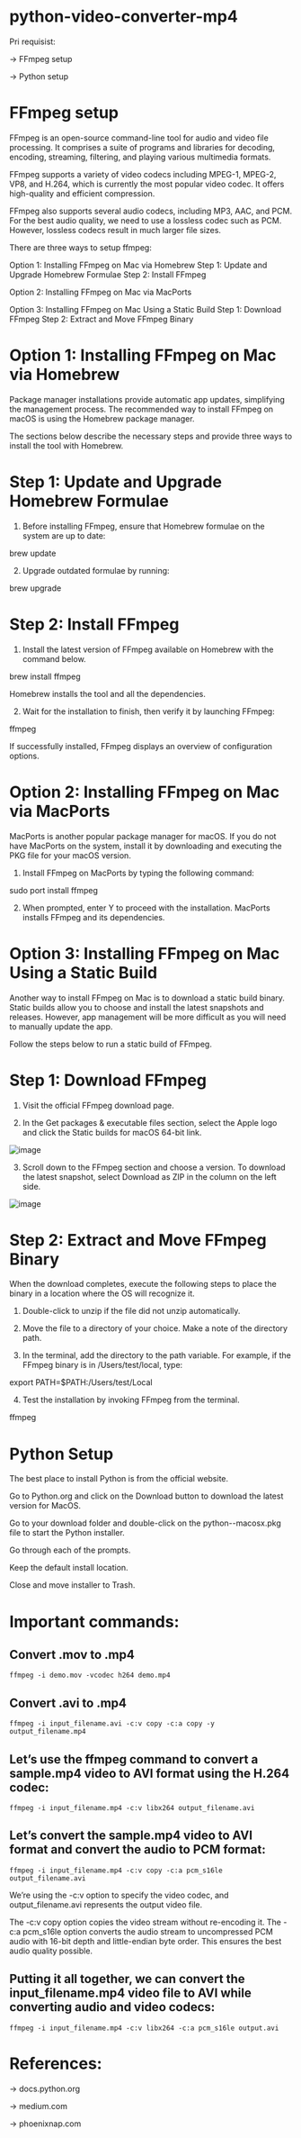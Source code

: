 # python-video-converter-mp4

Pri requisist:

  -> FFmpeg setup

  -> Python setup
  
# FFmpeg setup

FFmpeg is an open-source command-line tool for audio and video file processing. It comprises a suite of programs and libraries for decoding, encoding, streaming, filtering, and playing various multimedia formats.

FFmpeg supports a variety of video codecs including MPEG-1, MPEG-2, VP8, and H.264, which is currently the most popular video codec. It offers high-quality and efficient compression.

FFmpeg also supports several audio codecs, including MP3, AAC, and PCM. For the best audio quality, we need to use a lossless codec such as PCM. However, lossless codecs result in much larger file sizes.

There are three ways to setup ffmpeg:
  
Option 1: Installing FFmpeg on Mac via Homebrew
  Step 1: Update and Upgrade Homebrew Formulae
  Step 2: Install FFmpeg
  
Option 2: Installing FFmpeg on Mac via MacPorts

Option 3: Installing FFmpeg on Mac Using a Static Build
  Step 1: Download FFmpeg
  Step 2: Extract and Move FFmpeg Binary
  
  
  
# Option 1: Installing FFmpeg on Mac via Homebrew

Package manager installations provide automatic app updates, simplifying the management process. The recommended way to install FFmpeg on macOS is using the Homebrew package manager.

The sections below describe the necessary steps and provide three ways to install the tool with Homebrew.

# Step 1: Update and Upgrade Homebrew Formulae

1. Before installing FFmpeg, ensure that Homebrew formulae on the system are up to date:

brew update


2. Upgrade outdated formulae by running:

brew upgrade



# Step 2: Install FFmpeg

1. Install the latest version of FFmpeg available on Homebrew with the command below.

brew install ffmpeg

Homebrew installs the tool and all the dependencies.



2. Wait for the installation to finish, then verify it by launching FFmpeg:

ffmpeg


If successfully installed, FFmpeg displays an overview of configuration options.

# Option 2: Installing FFmpeg on Mac via MacPorts

MacPorts is another popular package manager for macOS. If you do not have MacPorts on the system, install it by downloading and executing the PKG file for your macOS version.

1. Install FFmpeg on MacPorts by typing the following command:

sudo port install ffmpeg

2. When prompted, enter Y to proceed with the installation. MacPorts installs FFmpeg and its dependencies.

# Option 3: Installing FFmpeg on Mac Using a Static Build
Another way to install FFmpeg on Mac is to download a static build binary. Static builds allow you to choose and install the latest snapshots and releases. However, app management will be more difficult as you will need to manually update the app.

Follow the steps below to run a static build of FFmpeg.

# Step 1: Download FFmpeg
1. Visit the official FFmpeg download page.

2. In the Get packages & executable files section, select the Apple logo and click the Static builds for macOS 64-bit link.

![image](https://user-images.githubusercontent.com/51235527/236664798-e26768a8-5f3c-4da9-b840-de2e3a96ba7f.png)


3. Scroll down to the FFmpeg section and choose a version. To download the latest snapshot, select Download as ZIP in the column on the left side.

![image](https://user-images.githubusercontent.com/51235527/236664805-260d669e-95d0-4ba4-a469-51ec1c85d623.png)


# Step 2: Extract and Move FFmpeg Binary
When the download completes, execute the following steps to place the binary in a location where the OS will recognize it.

1. Double-click to unzip if the file did not unzip automatically.

2. Move the file to a directory of your choice. Make a note of the directory path.

3. In the terminal, add the directory to the path variable. For example, if the FFmpeg binary is in /Users/test/local, type:

export PATH=$PATH:/Users/test/Local

4. Test the installation by invoking FFmpeg from the terminal.

ffmpeg

# Python Setup

The best place to install Python is from the official website.

Go to Python.org and click on the Download button to download the latest version for MacOS.

Go to your download folder and double-click on the python-<version>-macosx.pkg file to start the Python installer.

Go through each of the prompts.

Keep the default install location.

Close and move installer to Trash.



# Important commands:

## Convert .mov to .mp4

    ffmpeg -i demo.mov -vcodec h264 demo.mp4

## Convert .avi to .mp4

    ffmpeg -i input_filename.avi -c:v copy -c:a copy -y output_filename.mp4

## Let’s use the ffmpeg command to convert a sample.mp4 video to AVI format using the H.264 codec:

    ffmpeg -i input_filename.mp4 -c:v libx264 output_filename.avi

## Let’s convert the sample.mp4 video to AVI format and convert the audio to PCM format:

    ffmpeg -i input_filename.mp4 -c:v copy -c:a pcm_s16le output_filename.avi

We’re using the -c:v option to specify the video codec, and output_filename.avi represents the output video file.

The -c:v copy option copies the video stream without re-encoding it. The -c:a pcm_s16le option converts the audio stream to uncompressed PCM audio with 16-bit depth and little-endian byte order. This ensures the best audio quality possible.


## Putting it all together, we can convert the input_filename.mp4 video file to AVI while converting audio and video codecs:

    ffmpeg -i input_filename.mp4 -c:v libx264 -c:a pcm_s16le output.avi



# References:
  
-> docs.python.org

-> medium.com

-> phoenixnap.com
